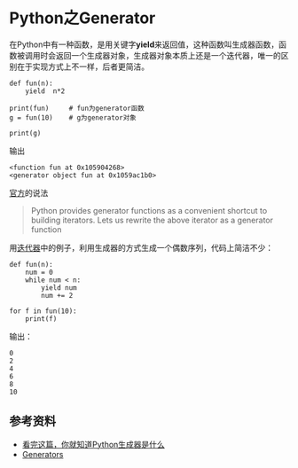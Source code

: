 # Python之Generator

在Python中有一种函数，是用关键字**yield**来返回值，这种函数叫生成器函数，函数被调用时会返回一个生成器对象，生成器对象本质上还是一个迭代器，唯一的区别在于实现方式上不一样，后者更简洁。

```
def fun(n):
    yield  n*2

print(fun)     # fun为generator函数
g = fun(10)    # g为generator对象

print(g)
```

输出

```
<function fun at 0x105904268>
<generator object fun at 0x1059ac1b0>
```

[官方](https://wiki.python.org/moin/Generators)的说法

> Python provides generator functions as a convenient shortcut to building iterators. Lets us rewrite the above iterator as a generator function

用[迭代器](./iterator.md)中的例子，利用生成器的方式生成一个偶数序列，代码上简洁不少：

```
def fun(n):
    num = 0
    while num < n:
        yield num
        num += 2

for f in fun(10):
    print(f)
```

输出：

```
0
2
4
6
8
10
```


## 参考资料
* [看完这篇，你就知道Python生成器是什么](https://foofish.net/what-is-python-generator.html)
* [Generators](https://wiki.python.org/moin/Generators)